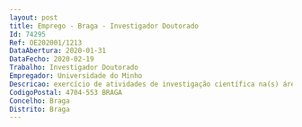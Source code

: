 ```yaml
--- 
layout: post
title: Emprego - Braga - Investigador Doutorado
Id: 74295
Ref: OE202001/1213
DataAbertura: 2020-01-31
DataFecho: 2020-02-19
Trabalho: Investigador Doutorado
Empregador: Universidade do Minho
Descricao: exercício de atividades de investigação científica na(s) área(s) científica(s) de Engenharia e Tecnologias de Sistemas de Informação, no âmbito do projeto ICDS4IM   Suporte Inteligente à Decisão Clinica em Medicina Intensiva, Ref.ª DSAIPA DS 0084 2018, financiado por fundos nacionais através da Fundação para a Ciência e a Tecnologia I.P., com vista à investigação avançada em •	Desenvolvimento de técnicas de Machine Learning para aquisição automática de conhecimento a partir do Health Eletronic Record e criação de corpus •	Aplicação da terminologia SNOMED CT para codificar anotações clinicas •	Ontologias clinicas para suporte à decisão clinica •	Classificação automática de problemas clínicos •	Desenho e implementação de agentes inteligentes para resolução de problemas clínicos •	Modelos para suporte à decisão e otimização em terapias, pedidos e procedimentos •	Relacionamento de problemas, semiologia, avaliação e dados de planeamento.
CodigoPostal: 4704-553 BRAGA
Concelho: Braga
Distrito: Braga
--- 
```

